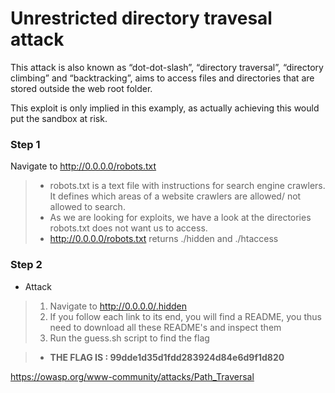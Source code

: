 # Unrestricted directory travesal attack
This attack is also known as “dot-dot-slash”, “directory traversal”, “directory climbing” and “backtracking”, aims to access files and directories that are stored outside the web root folder.

This exploit is only implied in this examply, as actually achieving this would put the sandbox at risk.

### Step 1
Navigate to http://0.0.0.0/robots.txt
> * robots.txt is a text file with instructions for search engine crawlers. It defines which areas of a website crawlers are allowed/ not allowed to search.
> * As we are looking for exploits, we have a look at the directories robots.txt does not want us to access.
> * http://0.0.0.0/robots.txt returns ./hidden and ./htaccess

### Step 2
* Attack
> 1. Navigate to http://0.0.0.0/.hidden
> 2. If you follow each link to its end, you will find a README, you thus need to download all these README's and inspect them
> 3. Run the guess.sh script to find the flag

> * **THE FLAG IS : 99dde1d35d1fdd283924d84e6d9f1d820**

https://owasp.org/www-community/attacks/Path_Traversal